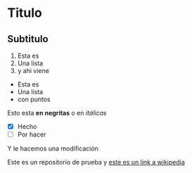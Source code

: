 # Titulo
## Subtitulo

1. Esta es
2. Una lista
3. y ahi viene

- Esta es
- Una lista
- con puntos

Esto esta **en negritas** o en *itálicas*

- [x] Hecho
- [ ] Por hacer

Y le hacemos una modificación

Este es un repositorio de prueba y [este es un link a wikipedia](https://es.wikipedia.org/wiki/Wikipedia:Portada)

